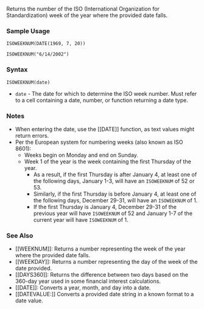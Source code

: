 Returns the number of the ISO (International Organization for Standardization) week of the year where the provided date falls.

### Sample Usage

`ISOWEEKNUM(DATE(1969, 7, 20))`

`ISOWEEKNUM("6/14/2002")`

### Syntax

`ISOWEEKNUM(date)`

* `date` - The date for which to determine the ISO week number. Must refer to a cell containing a date, number, or function returning a date type.

### Notes

* When entering the date, use the [[DATE]] function, as text values might return errors.
* Per the European system for numbering weeks (also known as ISO 8601):
  + Weeks begin on Monday and end on Sunday.
  + Week 1 of the year is the week containing the first Thursday of the year.
    - As a result, if the first Thursday is after January 4, at least one of the following days, January 1-3, will have an `ISOWEEKNUM` of 52 or 53.
    - Similarly, if the first Thursday is before January 4, at least one of the following days, December 29-31, will have an `ISOWEEKNUM` of 1.
    - If the first Thursday is January 4, December 29-31 of the previous year will have `ISOWEEKNUM` of 52 and January 1-7 of the current year will have `ISOWEEKNUM` of 1.

### See Also

* [[WEEKNUM]]: Returns a number representing the week of the year where the provided date falls.
* [[WEEKDAY]]: Returns a number representing the day of the week of the date provided.
* [[DAYS360]]: Returns the difference between two days based on the 360-day year used in some financial interest calculations.
* [[DATE]]: Converts a year, month, and day into a date.
* [[DATEVALUE:]] Converts a provided date string in a known format to a date value.